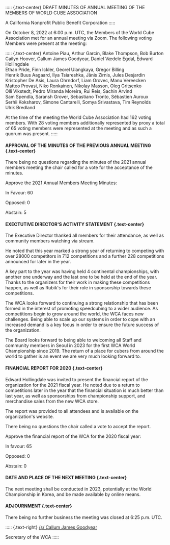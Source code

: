 ::::: {.text-center}
DRAFT MINUTES OF ANNUAL MEETING OF THE MEMBERS OF WORLD CUBE ASSOCIATION

A California Nonprofit Public Benefit Corporation
:::::

On October 8, 2022 at 6:00 p.m. UTC, the Members of the World Cube Association met for an annual meeting via Zoom. The following voting Members were present at the meeting:

::::: {.text-center}
Antoine Piau, Arthur Garcin, Blake Thompson, Bob Burton <br>
Cailyn Hoover, Callum James Goodyear, Daniel Vædele Egdal, Edward Hollingdale <br>
Ethan Pride, Finn Ickler, Georel Ulangkaya, Gregor Billing <br>
Henrik Buus Aagaard, Ilya Tsiareshka, Jānis Zirnis, Jules Desjardin <br>
Kristopher De Asis, Laura Ohrndorf, Liam Orovec, Manu Vereecken <br>
Matteo Provasi, Niko Ronkainen, Nikolay Masson, Oleg Gritsenko <br>
Olli Vikstedt, Pedro Miranda Moreira, Rui Reis, Sachin Arvind <br>
Sam Spendla, Saransh Grover, Sebastiano Tronto, Sébastien Auroux <br>
Serhii Koksharov, Simone Cantarelli, Somya Srivastava, Tim Reynolds <br>
Ulrik Bredland  <br>


At the time of the meeting the World Cube Association had 162 voting members. With 28 voting members additionally represented by proxy a total of 65 voting members were represented at the meeting and as such a quorum was present.
:::::


#### APPROVAL OF THE MINUTES OF THE PREVIOUS ANNUAL MEETING {.text-center}

There being no questions regarding the minutes of the 2021 annual members meeting the chair called for a vote for the acceptance of the minutes.

Approve the 2021 Annual Members Meeting Minutes:

In Favour: 60

Opposed: 0

Abstain: 5

#### EXECTUTIVE DIRECTOR'S ACTIVITY STATEMENT {.text-center}

The Executive Director thanked all members for their attendance, as well as community members watching via stream.

He noted that this year marked a strong year of returning to competing with over 28000 competitors in 712 competitions and a further 228 competitions announced for later in the year.

A key part to the year was having held 4 continental championships, with another one underway and the last one to be held at the end of the year. Thanks to the organizers for their work in making these competitions happen, as well as Rubik's for their role in sponsorship towards these competitions.

The WCA looks forward to continuing a strong relationship that has been formed in the interest of promoting speedcubing to a wider audience. As competitions begin to grow around the world, the WCA faces new challenges. Being able to scale up our systems in order to cope with an increased demand is a key focus in order to ensure the future success of the organization.

The Board looks forward to being able to welcoming all Staff and community members in Seoul in 2023 for the first WCA World Championship since 2019. The return of a place for cubers from around the world to gather is an event we are very much looking forward to.

#### FINANCIAL REPORT FOR 2020 {.text-center}

Edward Hollingdale was invited to present the financial report of the organization for the 2021 fiscal year. He noted due to a return to competitions later in the year that the financial situation is much better than last year, as well as sponsorships from championship support, and merchandise sales from the new WCA store.

The report was provided to all attendees and is available on the organization's website.

There being no questions the chair called a vote to accept the report.

Approve the financial report of the WCA for the 2020 fiscal year:

In favour: 65

Opposed: 0

Abstain: 0

#### DATE AND PLACE OF THE NEXT MEETING {.text-center}

The next meeting shall be conducted in 2023, potentially at the World Championship in Korea, and be made available by online means.

#### ADJOURNMENT {.text-center}

There being no further business the meeting was closed at 6:25 p.m. UTC.

::::: {.text-right}
<u>/s/ Callum James Goodyear </u>

Secretary of the WCA
:::::
